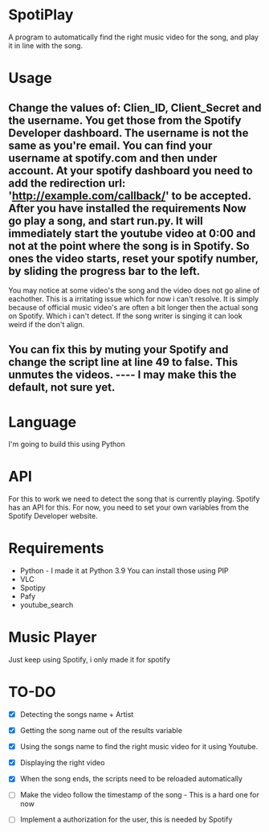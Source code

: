 # SpotiPlay
A program to automatically find the right music video for the song, and play it in line with the song. 
# Usage
Change the values of: Clien_ID, Client_Secret and the username. You get those from the Spotify Developer dashboard. The username is not the same as you're email. You can find your username at spotify.com and then under account. 
At your spotify dashboard you need to add the redirection url: 'http://example.com/callback/' to be accepted. 
After you have installed the requirements
Now go play a song, and start run.py. It will immediately start the youtube video at 0:00 and not at the point where the song is in Spotify. So ones the video starts, reset your spotify number, by sliding the progress bar to the left. 
--
You may notice at some video's the song and the video does not go aline of eachother. This is a irritating issue which for now i can't resolve. It is simply because of official music video's are often a bit longer then the actual song on Spotify. Which i can't detect. If the song writer is singing it can look weird if the don't align. 
## You can fix this by muting your Spotify and change the script line at line 49 to false. This unmutes the videos.  ---- I may make this the default, not sure yet.
# Language
I'm going to build this using Python
# API
For this to work we need to detect the song that is currently playing. Spotify has an API for this. 
For now, you need to set your own variables from the Spotify Developer website. 
# Requirements 
- Python - I made it at Python 3.9
You can install those using PIP
 - VLC
 - Spotipy
 - Pafy
 - youtube_search
# Music Player
Just keep using Spotify, i only made it for spotify
# TO-DO 
- [X] Detecting the songs name + Artist
- [x] Getting the song name out of the results variable
- [x] Using the songs name to find the right music video for it using Youtube. 
- [x] Displaying the right video
- [x] When the song ends, the scripts need to be reloaded automatically
- [ ] Make the video follow the timestamp of the song - This is a hard one for now
- [ ] Implement a authorization for the user, this is needed by Spotify



